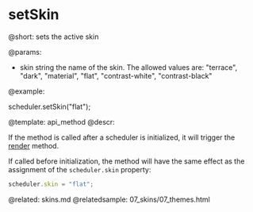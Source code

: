 setSkin
=============

@short:
	sets the active skin

@params:

- skin	string	the name of the skin. The allowed values are: "terrace", "dark", "material", "flat", "contrast-white", "contrast-black"


@example:

scheduler.setSkin("flat");

@template:	api_method
@descr:

If the method is called after a scheduler is initialized, it will trigger the [render](api/scheduler_render.md) method. 

If called before initialization, the method will have the same effect as the assignment of the `scheduler.skin` property:

~~~js
scheduler.skin = "flat";
~~~

@related:
	skins.md
@relatedsample:
	07_skins/07_themes.html

